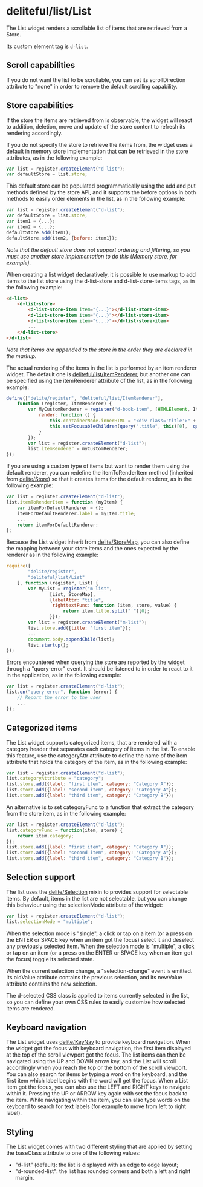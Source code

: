 # deliteful/list/List


The List widget renders a scrollable list of items that are retrieved from a Store.

Its custom element tag is `d-list`.

## Scroll capabilities

If you do not want the list to be scrollable, you can set its scrollDirection attribute
to "none" in order to remove the default scrolling capability.

## Store capabilities

If the store the items are retrieved from is observable, the widget will react to addition,
deletion, move and update of the store content to refresh its rendering accordingly.

If you do not specify the store to retrieve the items from, the widget uses a default
in memory store implementation that can be retrieved in the store attributes, as in
the following example:

```js
var list = register.createElement("d-list");
var defaultStore = list.store;
```

This default store can be populated programmatically using the add and put methods
defined by the store API, and it supports the before options in both methods to easily
order elements in the list, as in the following example:

```js
var list = register.createElement("d-list");
var defaultStore = list.store;
var item1 = {...};
var item2 = {...};
defaultStore.add(item1);
defaultStore.add(item2, {before: item1});
```

_Note that the default store does not support ordering and filtering, so you must use
another store implementation to do this (Memory store, for example)._

When creating a list widget declaratively, it is possible to use markup to add items to
the list store using the d-list-store and d-list-store-items tags, as in the following
example:

```html
<d-list>
	<d-list-store>
		<d-list-store-item item="{...}"></d-list-store-item>
		<d-list-store-item item="{...}"></d-list-store-item>
		<d-list-store-item item="{...}"></d-list-store-item>
		...
	</d-list-store>
</d-list>
```

_Note that items are appended to the store in the order they are declared in the markup._

The actual rendering of the items in the list is performed by an item renderer widget.
The default one is [deliteful/list/ItemRenderer](./ItemRenderer.md), but another one can be specified
using the itemRenderer attribute of the list, as in the following example:

```js
define(["delite/register", "deliteful/list/ItemRenderer"],
	function (register, ItemRenderer) {
		var MyCustomRenderer = register("d-book-item", [HTMLElement, ItemRenderer], {
			render: function () {
				this.containerNode.innerHTML = "<div class='title'>" + this.item.title + "</div><div class='isbn'>ISBN: " + this.item.isbn + "</div>";
				this.setFocusableChildren(query(".title", this)[0],  query(".isbn", this)[0]);
			}
		});
		var list = register.createElement("d-list");
		list.itemRenderer = myCustomRenderer;
});
```

If you are using a custom type of items but want to render them using the default renderer,
you can redefine the itemToRenderItem method (inherited from [delite/Store]()) so that it creates
items for the default renderer, as in the following example:

```js
var list = register.createElement("d-list");
list.itemToRenderItem = function (myItem) {
	var itemForDefaultRenderer = {};
	itemForDefaultRenderer.label = myItem.title;
	...
	return itemForDefaultRenderer;
};
```

Because the List widget inherit from [delite/StoreMap](), you can also define the mapping between
your store items and the ones expected by the renderer as in the following example:

```js
require([
		"delite/register",
		"deliteful/list/List"
	], function (register, List) {
		var MyList = register("m-list",
				[List, StoreMap],
				{labelAttr: "title",
				 righttextFunc: function (item, store, value) {
					 return item.title.split(" ")[0];
				}});
		var list = register.createElement("m-list");
		list.store.add({title: "first item"});
		...
		document.body.appendChild(list);
		list.startup();
});
```

Errors encountered when querying the store are reported by the widget through a "query-error" event.
It should be listened to in order to react to it in the application, as in the following example:

```js
var list = register.createElement("d-list");
list.on("query-error", function (error) {
	// Report the error to the user
	...
});
```

## Categorized items

The List widget supports categorized items, that are rendered with a category header that separates
each category of items in the list. To enable this feature, use the categoryAttr attribute to
define the name of the item attribute that holds the category of the item, as in the following
example:

```js
var list = register.createElement("d-list");
list.categoryAttribute = "category";
list.store.add({label: "first item", category: "Category A"});
list.store.add({label: "second item", category: "Category A"});
list.store.add({label: "third item", category: "Category B"});
```

An alternative is to set categoryFunc to a function that extract the category from the store item,
as in the following example:

```js
var list = register.createElement("d-list");
list.categoryFunc = function(item, store) {
	return item.category;
});
list.store.add({label: "first item", category: "Category A"});
list.store.add({label: "second item", category: "Category A"});
list.store.add({label: "third item", category: "Category B"});
```

## Selection support

The list uses the [delite/Selection]() mixin to provides support for selectable items. By default, items
in the list are not selectable, but you can change this behaviour using the selectionMode attribute
of the widget:

```js
var list = register.createElement("d-list");
list.selectionMode = "multiple";
```
When the selection mode is "single", a click or tap on a item (or a press on the ENTER or SPACE key
when an item got the focus) select it and deselect any previously selected item. When the selection
mode is "multiple", a click or tap on an item (or a press on the ENTER or SPACE key when an item got
the focus) toggle its selected state.

When the current selection change, a "selection-change" event is emitted. Its oldValue attribute
contains the previous selection, and its newValue attribute contains the new selection.

The d-selected CSS class is applied to items currently selected in the list, so you can define your
own CSS rules to easily customize how selected items are rendered.

## Keyboard navigation

The List widget uses [delite/KeyNav]() to provide keyboard navigation. When the widget got the focus with
keyboard navigation, the first item displayed at the top of the scroll viewport got the focus.
The list items can then be navigated using the UP and DOWN arrow key, and the List will scroll
accordingly when you reach the top or the bottom of the scroll viewport. You can also search for items
by typing a word on the keyboard, and the first item which label begins with the word will get
the focus. When a List item got the focus, you can also use the LEFT and RIGHT keys to navigate
within it. Pressing the UP or ARROW key again with set the focus back to the item. While navigating
within the item, you can also type words on the keyboard to search for text labels (for example to
move from left to right label).

## Styling

The List widget comes with two different styling that are applied by setting the baseClass attribute
to one of the following values:

- "d-list" (default): the list is displayed with an edge to edge layout;
- "d-rounded-list": the list has rounded corners and both a left and right margin.


